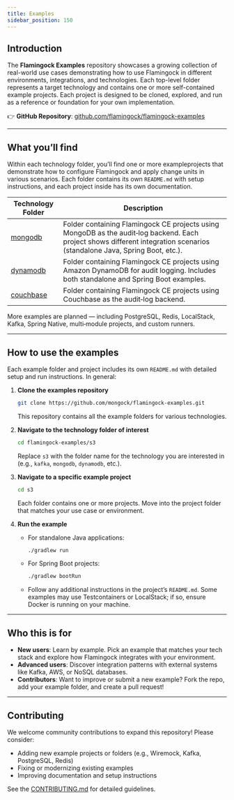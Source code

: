 ```yaml
---
title: Examples
sidebar_position: 150
---
```


## Introduction

The **Flamingock Examples** repository showcases a growing collection of real-world use cases demonstrating how to use Flamingock in different environments, integrations, and technologies. Each top-level folder represents a target technology and contains one or more self-contained example projects. Each project is designed to be cloned, explored, and run as a reference or foundation for your own implementation.

👉 **GitHub Repository**: [github.com/flamingock/flamingock-examples](https://github.com/flamingock/flamingock-examples)

---

## What you’ll find

Within each technology folder, you’ll find one or more example ​projects that demonstrate how to configure Flamingock and apply change units in various scenarios. Each folder contains its own `README.md` with setup instructions, and each project inside has its own documentation.

| Technology Folder                                                                 | Description                                                                                                                                                               |
|-----------------------------------------------------------------------------------|---------------------------------------------------------------------------------------------------------------------------------------------------------------------------|
| [mongodb](https://github.com/flamingock/flamingock-examples/tree/master/mongodb)     | Folder containing Flamingock CE projects using MongoDB as the audit‐log backend. Each project shows different integration scenarios (standalone Java, Spring Boot, etc.). |
| [dynamodb](https://github.com/flamingock/flamingock-examples/tree/master/dynamodb)   | Folder containing Flamingock CE projects using Amazon DynamoDB for audit logging. Includes both standalone and Spring Boot examples.                                      |
| [couchbase](https://github.com/flamingock/flamingock-examples/tree/master/couchbase) | Folder containing Flamingock CE projects using Couchbase as the audit‐log backend.                                                                                        |

More examples are planned — including PostgreSQL, Redis, LocalStack, Kafka, Spring Native, multi‐module projects, and custom runners.

---

## How to use the examples

Each example folder and project includes its own `README.md` with detailed setup and run instructions. In general:

1. **Clone the examples repository**
   ```bash
   git clone https://github.com/mongock/flamingock-examples.git
   ```  
   This repository contains all the example folders for various technologies.

2. **Navigate to the technology folder of interest**
   ```bash
   cd flamingock-examples/s3
   ```  
   Replace `s3` with the folder name for the technology you are interested in (e.g., `kafka`, `mongodb`, `dynamodb`, etc.).

3. **Navigate to a specific example project**
   ```bash
   cd s3
   ```  
   Each folder contains one or more projects. Move into the project folder that matches your use case or environment.

4. **Run the example**
   - For standalone Java applications:
     ```bash
     ./gradlew run
     ```  
   - For Spring Boot projects:
     ```bash
     ./gradlew bootRun
     ```  
   - Follow any additional instructions in the project’s `README.md`. Some examples may use Testcontainers or LocalStack; if so, ensure Docker is running on your machine.

---

## Who this is for

- **New users**: Learn by example. Pick an example that matches your tech stack and explore how Flamingock integrates with your environment.
- **Advanced users**: Discover integration patterns with external systems like Kafka, AWS, or NoSQL databases.
- **Contributors**: Want to improve or submit a new example? Fork the repo, add your example folder, and create a pull request!

---

## Contributing

We welcome community contributions to expand this repository! Please consider:

- Adding new example projects or folders (e.g., Wiremock, Kafka, PostgreSQL, Redis)
- Fixing or modernizing existing examples
- Improving documentation and setup instructions

See the [CONTRIBUTING.md](https://github.com/flamingock/flamingock-examples/blob/master/CONTRIBUTING.md) for detailed guidelines.
